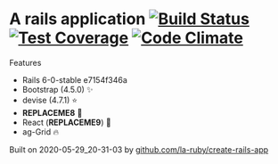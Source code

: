 
# A rails application [![Build Status](https://secure.travis-ci.org/la-ruby/web-common-core.svg?branch=master)](http://travis-ci.org/la-ruby/web-common-core) [![Test Coverage](https://api.codeclimate.com/v1/badges/c5661c43709a8e98aac6/test_coverage)](https://codeclimate.com/github/la-ruby/web-common-core/test_coverage) [![Code Climate](https://codeclimate.com/github/la-ruby/web-common-core/badges/gpa.svg)](https://codeclimate.com/github/la-ruby/web-common-core)




Features

+ Rails 6-0-stable e7154f346a
+ Bootstrap (4.5.0) :sparkles:
+ devise (4.7.1) :star:
+ __REPLACEME8__ :muscle:
+ React (__REPLACEME9__) :purple_heart:
+ ag-Grid :fire:

Built on 2020-05-29_20-31-03 by [github.com/la-ruby/create-rails-app](https://github.com/la-ruby/create-rails-app/blob/63ca7f9/create-rails-app)
